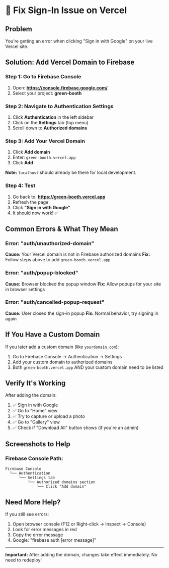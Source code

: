 # 🔧 Fix Sign-In Issue on Vercel

## Problem
You're getting an error when clicking "Sign in with Google" on your live Vercel site.

## Solution: Add Vercel Domain to Firebase

### Step 1: Go to Firebase Console

1. Open: **https://console.firebase.google.com/**
2. Select your project: **green-booth**

### Step 2: Navigate to Authentication Settings

1. Click **Authentication** in the left sidebar
2. Click on the **Settings** tab (top menu)
3. Scroll down to **Authorized domains**

### Step 3: Add Your Vercel Domain

1. Click **Add domain**
2. Enter: `green-booth.vercel.app`
3. Click **Add**

**Note:** `localhost` should already be there for local development.

### Step 4: Test

1. Go back to: **https://green-booth.vercel.app**
2. Refresh the page
3. Click **"Sign in with Google"**
4. It should now work! ✅

## Common Errors & What They Mean

### Error: "auth/unauthorized-domain"
**Cause:** Your Vercel domain is not in Firebase authorized domains
**Fix:** Follow steps above to add `green-booth.vercel.app`

### Error: "auth/popup-blocked"
**Cause:** Browser blocked the popup window
**Fix:** Allow popups for your site in browser settings

### Error: "auth/cancelled-popup-request"
**Cause:** User closed the sign-in popup
**Fix:** Normal behavior, try signing in again

## If You Have a Custom Domain

If you later add a custom domain (like `yourdomain.com`):
1. Go to Firebase Console → Authentication → Settings
2. Add your custom domain to authorized domains
3. Both `green-booth.vercel.app` AND your custom domain need to be listed

## Verify It's Working

After adding the domain:
1. ✅ Sign in with Google
2. ✅ Go to "Home" view
3. ✅ Try to capture or upload a photo
4. ✅ Go to "Gallery" view
5. ✅ Check if "Download All" button shows (if you're an admin)

## Screenshots to Help

### Firebase Console Path:
```
Firebase Console
  └── Authentication
      └── Settings tab
          └── Authorized domains section
              └── Click "Add domain"
```

## Need More Help?

If you still see errors:
1. Open browser console (F12 or Right-click → Inspect → Console)
2. Look for error messages in red
3. Copy the error message
4. Google: "firebase auth [error message]"

---

**Important:** After adding the domain, changes take effect immediately. No need to redeploy!
